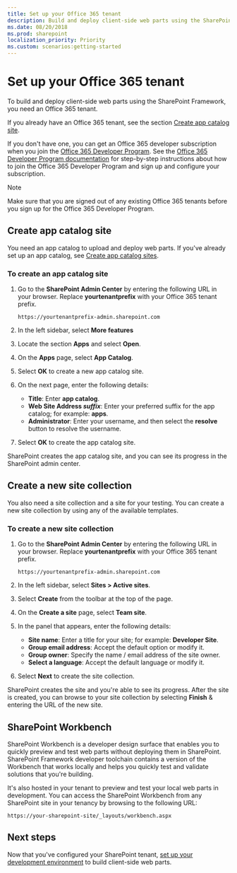 ```yaml
---
title: Set up your Office 365 tenant
description: Build and deploy client-side web parts using the SharePoint Framework by setting up an Office 365 tenant.
ms.date: 08/20/2018
ms.prod: sharepoint
localization_priority: Priority
ms.custom: scenarios:getting-started
---
```


# Set up your Office 365 tenant

To build and deploy client-side web parts using the SharePoint Framework, you need an Office 365 tenant.

If you already have an Office 365 tenant, see the section [Create app catalog site](#create-app-catalog-site).

If you don't have one, you can get an Office 365 developer subscription when you join the [Office 365 Developer Program](https://developer.microsoft.com/office/dev-program). See the [Office 365 Developer Program documentation](https://docs.microsoft.com/office/developer-program/office-365-developer-program) for step-by-step instructions about how to join the Office 365 Developer Program and sign up and configure your subscription.

> [!NOTE]
> Make sure that you are signed out of any existing Office 365 tenants before you sign up for the Office 365 Developer Program.

## Create app catalog site

You need an app catalog to upload and deploy web parts. If you've already set up an app catalog, see [Create app catalog sites](#create-app-catalog-site).

### To create an app catalog site

1. Go to the **SharePoint Admin Center** by entering the following URL in your browser. Replace **yourtenantprefix** with your Office 365 tenant prefix.

    ```http
    https://yourtenantprefix-admin.sharepoint.com
    ```

1. In the left sidebar, select **More features**
1. Locate the section **Apps** and select **Open**.
1. On the **Apps** page, select **App Catalog**.
1. Select **OK** to create a new app catalog site.
1. On the next page, enter the following details:

    - **Title**: Enter **app catalog**.
    - **Web Site Address _suffix_**: Enter your preferred suffix for the app catalog; for example: **apps**.
    - **Administrator**: Enter your username, and then select the **resolve** button to resolve the username.

1. Select **OK** to create the app catalog site.

SharePoint creates the app catalog site, and you can see its progress in the SharePoint admin center.

## Create a new site collection

You also need a site collection and a site for your testing. You can create a new site collection by using any of the available templates.

### To create a new site collection

1. Go to the **SharePoint Admin Center** by entering the following URL in your browser. Replace **yourtenantprefix** with your Office 365 tenant prefix.

    ```http
    https://yourtenantprefix-admin.sharepoint.com
    ```

1. In the left sidebar, select **Sites > Active sites**.
1. Select **Create** from the toolbar at the top of the page.
1. On the **Create a site** page, select **Team site**.
1. In the panel that appears, enter the following details:

    - **Site name**: Enter a title for your site; for example: **Developer Site**.
    - **Group email address**: Accept the default option or modify it.
    - **Group owner**: Specify the name / email address of the site owner.
    - **Select a language**: Accept the default language or modify it.


1. Select **Next** to create the site collection.

SharePoint creates the site and you're able to see its progress. After the site is created, you can browse to your site collection by selecting **Finish** & entering the URL of the new site.

## SharePoint Workbench

SharePoint Workbench is a developer design surface that enables you to quickly preview and test web parts without deploying them in SharePoint. SharePoint Framework developer toolchain contains a version of the Workbench that works locally and helps you quickly test and validate solutions that you're building.

It's also hosted in your tenant to preview and test your local web parts in development. You can access the SharePoint Workbench from any SharePoint site in your tenancy by browsing to the following URL:

```http
https://your-sharepoint-site/_layouts/workbench.aspx
```

## Next steps

Now that you've configured your SharePoint tenant, [set up your development environment](./set-up-your-development-environment.md) to build client-side web parts.
